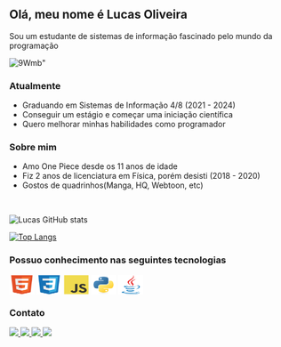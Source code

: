 ## Olá, meu nome é Lucas Oliveira

Sou um estudante de sistemas de informação fascinado pelo mundo da programação
<br>

![9Wmb](https://user-images.githubusercontent.com/88242096/177854222-32315db2-4a76-4ec1-8c84-ac81117154e3.gif)" 


### Atualmente
<ul>
  <li> Graduando em Sistemas de Informação 4/8 (2021 - 2024) </li>
  <li> Conseguir um estágio e começar uma iniciação científica </li>
  <li> Quero melhorar minhas habilidades como programador </li>
</ul>

### Sobre mim
<ul>
  <li> Amo One Piece desde os 11 anos de idade </li>
  <li> Fiz 2 anos de licenciatura em Física, porém desisti (2018 - 2020) </li>
  <li> Gostos de quadrinhos(Manga, HQ, Webtoon, etc) </li>
</ul>
<br>


![Lucas GitHub stats](https://github-readme-stats.vercel.app/api?username=kollhall&show_icons=true&theme=tokyonight)

[![Top Langs](https://github-readme-stats.vercel.app/api/top-langs/?username=kollhall&layout=compact&langs_count=16&theme=tokyonight)](https://github.com/kollhall/github-readme-stats)

### Possuo conhecimento nas seguintes tecnologias 

<div>
   <img align="center" alt="html" height="35" width="45" src="https://raw.githubusercontent.com/devicons/devicon/master/icons/html5/html5-original.svg" />
   <img align="center" alt="css" height="35" width="45" src="https://raw.githubusercontent.com/devicons/devicon/master/icons/css3/css3-original.svg" />   
   <img align="center" alt="node" height="35" width="45" src="https://raw.githubusercontent.com/devicons/devicon/master/icons/javascript/javascript-original.svg" />  
   <img align="center" alt="python" height="35" width="45" src="https://raw.githubusercontent.com/devicons/devicon/master/icons/python/python-original.svg" />  
   <img align="center" alt="Java" height="35" width="45" src="https://raw.githubusercontent.com/devicons/devicon/master/icons/java/java-original.svg" />   
</div>


### Contato
<div>
  <a href="mailto:luska.soliver7@gmail.com"><img src="https://img.shields.io/badge/Gmail-D14836?style=for-the-badge&logo=gmail&logoColor=white" target="_blank"</a>
  <a href="mailto:lucassdeoliveira@outlook.com.br"><img src="https://img.shields.io/badge/Microsoft_Outlook-0078D4?style=for-the-badge&logo=microsoft-outlook&logoColor=white" target="_blank"</a>
  <a href="https://twitter.com/oliie7"><img src="https://img.shields.io/badge/Twitter-1DA1F2?style=for-the-badge&logo=twitter&logoColor=white" target="_blank"</a>
  <a href="https://www.linkedin.com/in/lucas-de-oliveira-b39b41206/"><img src="https://img.shields.io/badge/LinkedIn-0077B5?style=for-the-badge&logo=linkedin&logoColor=white" target="_blank"</a>
</div>  
